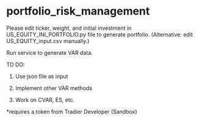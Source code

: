 # portfolio_risk_management

Please edit ticker, weight, and initial investment in US_EQUITY_INI_PORTFOLIO.py file to generate portfolio. (Alternative: edit US_EQUITY_input.csv manually.)

Run service to generate VAR data.

TO DO:

1. Use json file as input

2. Implement other VAR methods

3. Work on CVAR, ES, etc.

*requires a token from Tradier Developer (Sandbox)
